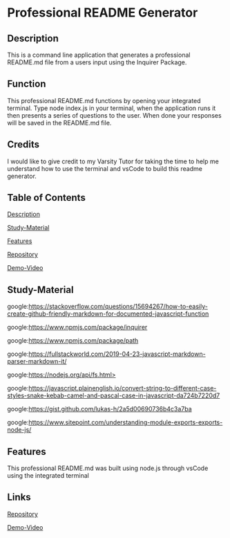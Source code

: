 # Professional README Generator

## Description
This is a command line application that generates a professional README.md file from a users input using the Inquirer Package.

## Function

This professional README.md functions by opening your integrated terminal. Type node index.js in your terminal, when the application runs it then presents a series of questions to the user. When done your responses will be saved in the README.md file.

## Credits

I would like to give credit to my Varsity Tutor for taking the time to help me understand how to use the terminal and vsCode to build this readme generator.  

## Table of Contents

[Description](#description)

[Study-Material](#Study-Material)

[Features](#features)

[Repository](https://github.com/jmoniz155/professional-readme-generator)

[Demo-Video](https://watch.screencastify.com/v/h3ZvBeNdwnW2gweBQcwz)


## Study-Material

<a>google:<a href="#">https://stackoverflow.com/questions/15694267/how-to-easily-create-github-friendly-markdown-for-documented-javascript-function

<a>google:<a href="#">https://www.npmjs.com/package/inquirer

<a>google:<a href="#">https://www.npmjs.com/package/path

<a>google:<a href="#">https://fullstackworld.com/2019-04-23-javascript-markdown-parser-markdown-it/

<a>google:<a href="#">https://nodejs.org/api/fs.html>

<a>google:<a href="#">https://javascript.plainenglish.io/convert-string-to-different-case-styles-snake-kebab-camel-and-pascal-case-in-javascript-da724b7220d7

<a>google:<a href="#">https://gist.github.com/lukas-h/2a5d00690736b4c3a7ba

<a>google:<a href="#">https://www.sitepoint.com/understanding-module-exports-exports-node-js/

## Features
This professional README.md was built using node.js through vsCode using the integrated terminal

## Links
[Repository](https://github.com/jmoniz155/professional-readme-generator)

[Demo-Video](https://watch.screencastify.com/v/h3ZvBeNdwnW2gweBQcwz)


